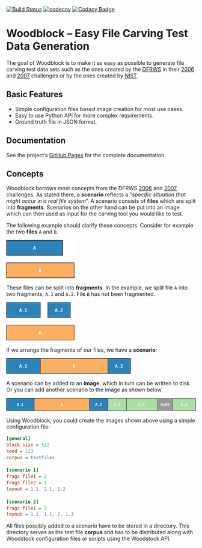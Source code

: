[![Build Status](https://travis-ci.org/fkie-cad/woodblock.svg?branch=master)](https://travis-ci.org/fkie-cad/woodblock)
[![codecov](https://codecov.io/gh/fkie-cad/woodblock/branch/master/graph/badge.svg)](https://codecov.io/gh/fkie-cad/woodblock)
[![Codacy Badge](https://api.codacy.com/project/badge/Grade/330a44b0155f4c989c581485799ae8e9)](https://app.codacy.com/app/0x4d4c/woodblock?utm_source=github.com&utm_medium=referral&utm_content=fkie-cad/woodblock&utm_campaign=Badge_Grade_Settings)

# Woodblock – Easy File Carving Test Data Generation


The goal of Woodblock is to make it as easy as possible to generate file carving test data
sets such as the ones created by the [DFRWS](https://www.dfrws.org/) in their
[2006](http://old.dfrws.org/2006/challenge/) and [2007](http://old.dfrws.org/2007/challenge/)
challenges or by the ones created by
[NIST](https://www.nist.gov/itl/ssd/software-quality-group/computer-forensics-tool-testing-program-cftt/cftt-technical-0).


## Basic Features

* Simple configuration files based image creation for most use cases.
* Easy to use Python API for more complex requirements.
* Ground truth file in JSON format.

## Documentation

See the project’s [GitHub Pages](https://fkie-cad.github.io/woodblock/) for the complete documentation.

## Concepts
Woodblock borrows most concepts from the DFRWS [2006](http://old.dfrws.org/2006/challenge/)
and [2007](http://old.dfrws.org/2006/challenge/) challenges. As stated there,
a **scenario** reflects a “*specific situation that might occur in a real file system*”.
A scenario consists of **files** which are split into **fragments**. Scenarios on the
other hand can be put into an image which can then used as input for the carving tool
you would like to test.

The following example should clarify these concepts. Consider for example the two
**files** `A` and `B`.

![two files](documentation/docs/assets/two_files.png "two files, A and B")

These files can be split into **fragments**. In the example, we split file `A` into two
fragments, `A.1` and `A.2`. File `B` has not been fragmented.

![two files fragmented](documentation/docs/assets/two_files_fragmented.png "two files, A and B, A is fragmented")

If we arrange the fragments of our files, we have a **scenario**:

![example scenario](documentation/docs/assets/scenario_example-01.png "a simple scenario")

A scenario can be added to an **image**, which in turn can be written to disk. Or you can
add another scenario to the image as shown below.

![example image with two scenarios](documentation/docs/assets/scenario_example-03.png "an image with two scenarios")

Using Woodblock, you could create the images shown above using a simple configuration file:

```ini
[general]
block size = 512
seed = 123
corpus = testfiles

[scenario 1]
frags file1 = 2
frags file2 = 1
layout = 1.1, 2.1, 1.2

[scenario 2]
frags file1 = 3
layout = 1.2, 1.1, Z, 1.3
```

All files possibly added to a scenario have to be stored in a directory. This
directory serves as the test file **corpus** and has to be distributed along
with Woodstock configuration files or scripts using the Woodstock API.